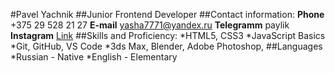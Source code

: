 #Pavel Yachnik
##Junior Frontend Developer
##Contact information:
**Phone** +375 29 528 21 27
**E-mail** yasha7771@yandex.ru
**Telegramm** paylik
**Instagram** [Link](https://www.instagram.com/p/ChRC9WpDY8hXUxlixOu5WjoUZ59AxPDHApdFVo0/?igshid=Nzg3NjI1NGI=)
##Skills and Proficiency:
*HTML5, CSS3
*JavaScript Basics
*Git, GitHub, VS Code
*3ds Max, Blender, Adobe Photoshop, 
##Languages
*Russian - Native
*English - Elementary